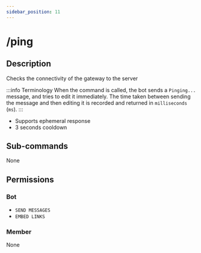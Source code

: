 ```yaml
---
sidebar_position: 11
---
```


# /ping
## Description
Checks the connectivity of the gateway to the server

:::info Terminology
When the command is called, the bot sends a `Pinging...` message, and tries to edit it immediately. The time taken between sending the message and then editing it is recorded and returned in `milliseconds` (`ms`).
:::

- Supports ephemeral response
- 3 seconds cooldown

## Sub-commands
None

## Permissions
### Bot
- `SEND MESSAGES`
- `EMBED LINKS`

### Member
None